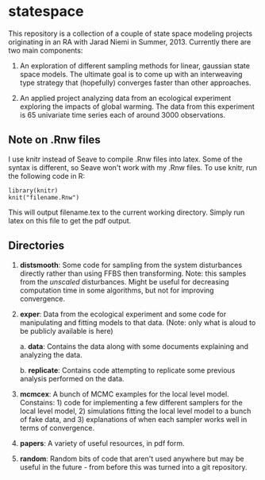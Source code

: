 statespace
==========

This repository is a collection of a couple of state space modeling projects originating in an RA with Jarad Niemi in Summer, 2013. Currently there are two main components:

1. An exploration of different sampling methods for linear, gaussian state space models. The ultimate goal is to come up with an interweaving type strategy that (hopefully) converges faster than other approaches.

2. An applied project analyzing data from an ecological experiment exploring the impacts of global warming. The data from this experiment is 65 univariate time series each of around 3000 observations.

Note on .Rnw files
-------------
I use knitr instead of Seave to compile .Rnw files into latex. Some of the syntax is different, so Seave won't work with my .Rnw files. To use knitr, run the following code in R:

    library(knitr)
    knit("filename.Rnw")

This will output filename.tex to the current working directory. Simply run latex on this file to get the pdf output.


Directories
-------------

1. **distsmooth**: Some code for sampling from the system disturbances directly rather than using FFBS then transforming. Note: this samples from the *unscaled* disturbances. Might be useful for decreasing computation time in some algorithms, but not for improving convergence.

2. **exper**: Data from the ecological experiment and some code for manipulating and fitting models to that data. (Note: only what is aloud to be publicly available is here)

   a. **data**: Contains the data along with some documents explaining and analyzing the data.

   b. **replicate**: Contains code attempting to replicate some previous analysis performed on the data.

3. **mcmcex**: A bunch of MCMC examples for the local level model. Constains: 1) code for implementing a few different samplers for the local level model, 2) simulations fitting the local level model to a bunch of fake data, and 3) explanations of when each sampler works well in terms of convergence.

4. **papers**: A variety of useful resources, in pdf form.

5. **random**: Random bits of code that aren't used anywhere but may be useful in the future - from before this was turned into a git repository.